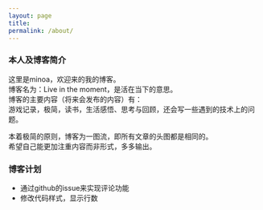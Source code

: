 ```yaml
---
layout: page
title: 
permalink: /about/
---
```


### 本人及博客简介
这里是minoa，欢迎来的我的博客。<br>
博客名为：Live in the moment，是活在当下的意思。<br>
博客的主要内容（将来会发布的内容）有：<br>
游戏记录，极简，读书，生活感悟、思考与回顾，还会写一些遇到的技术上的问题。

本着极简的原则，博客为一图流，即所有文章的头图都是相同的。<br>
希望自己能更加注重内容而非形式，多多输出。



### 博客计划

- 通过github的issue来实现评论功能
- 修改代码样式，显示行数



